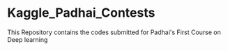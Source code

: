 # Kaggle_Padhai_Contests
This Repository contains the codes submitted for Padhai's First Course on Deep learning
